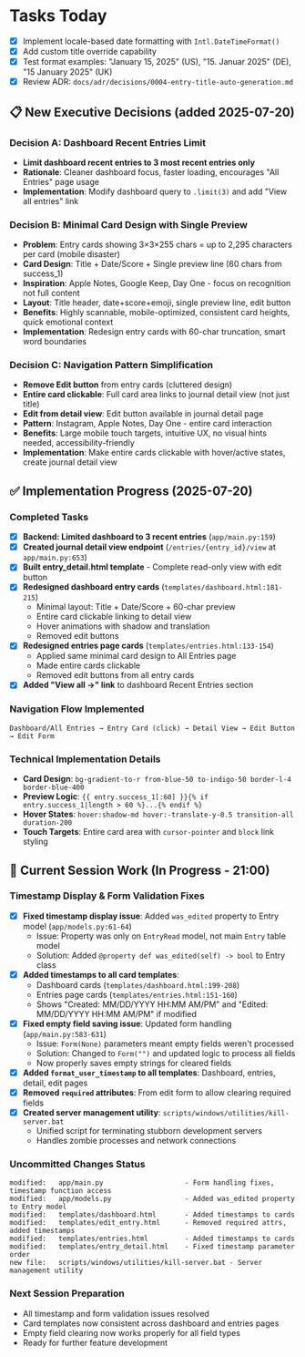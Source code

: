 # Tasks Today

- [x] Implement locale-based date formatting with `Intl.DateTimeFormat()`
- [x] Add custom title override capability
- [x] Test format examples: "January 15, 2025" (US), "15. Januar 2025" (DE), "15 January 2025" (UK)
- [x] Review ADR: `docs/adr/decisions/0004-entry-title-auto-generation.md`

## 📋 New Executive Decisions (added 2025-07-20)

### **Decision A: Dashboard Recent Entries Limit**
- **Limit dashboard recent entries to 3 most recent entries only**
- **Rationale**: Cleaner dashboard focus, faster loading, encourages "All Entries" page usage
- **Implementation**: Modify dashboard query to `.limit(3)` and add "View all entries" link

### **Decision B: Minimal Card Design with Single Preview**
- **Problem**: Entry cards showing 3×3×255 chars = up to 2,295 characters per card (mobile disaster)
- **Card Design**: Title + Date/Score + Single preview line (60 chars from success_1)
- **Inspiration**: Apple Notes, Google Keep, Day One - focus on recognition not full content
- **Layout**: Title header, date+score+emoji, single preview line, edit button
- **Benefits**: Highly scannable, mobile-optimized, consistent card heights, quick emotional context
- **Implementation**: Redesign entry cards with 60-char truncation, smart word boundaries

### **Decision C: Navigation Pattern Simplification**
- **Remove Edit button** from entry cards (cluttered design)
- **Entire card clickable**: Full card area links to journal detail view (not just title)
- **Edit from detail view**: Edit button available in journal detail page  
- **Pattern**: Instagram, Apple Notes, Day One - entire card interaction
- **Benefits**: Large mobile touch targets, intuitive UX, no visual hints needed, accessibility-friendly
- **Implementation**: Make entire cards clickable with hover/active states, create journal detail view

## ✅ Implementation Progress (2025-07-20)

### **Completed Tasks**
- [x] **Backend: Limited dashboard to 3 recent entries** (`app/main.py:159`)
- [x] **Created journal detail view endpoint** (`/entries/{entry_id}/view` at `app/main.py:653`)
- [x] **Built entry_detail.html template** - Complete read-only view with edit button
- [x] **Redesigned dashboard entry cards** (`templates/dashboard.html:181-215`)
  - Minimal layout: Title + Date/Score + 60-char preview
  - Entire card clickable linking to detail view
  - Hover animations with shadow and translation
  - Removed edit buttons
- [x] **Redesigned entries page cards** (`templates/entries.html:133-154`)
  - Applied same minimal card design to All Entries page
  - Made entire cards clickable
  - Removed edit buttons from all entry cards
- [x] **Added "View all →" link** to dashboard Recent Entries section

### **Navigation Flow Implemented**
```
Dashboard/All Entries → Entry Card (click) → Detail View → Edit Button → Edit Form
```

### **Technical Implementation Details**
- **Card Design**: `bg-gradient-to-r from-blue-50 to-indigo-50 border-l-4 border-blue-400`
- **Preview Logic**: `{{ entry.success_1[:60] }}{% if entry.success_1|length > 60 %}...{% endif %}`
- **Hover States**: `hover:shadow-md hover:-translate-y-0.5 transition-all duration-200`
- **Touch Targets**: Entire card area with `cursor-pointer` and `block` link styling

## 🔧 Current Session Work (In Progress - 21:00)

### **Timestamp Display & Form Validation Fixes**
- [x] **Fixed timestamp display issue**: Added `was_edited` property to Entry model (`app/models.py:61-64`)
  - Issue: Property was only on `EntryRead` model, not main `Entry` table model
  - Solution: Added `@property def was_edited(self) -> bool` to Entry class
- [x] **Added timestamps to all card templates**: 
  - Dashboard cards (`templates/dashboard.html:199-208`)
  - Entries page cards (`templates/entries.html:151-160`)
  - Shows "Created: MM/DD/YYYY HH:MM AM/PM" and "Edited: MM/DD/YYYY HH:MM AM/PM" if modified
- [x] **Fixed empty field saving issue**: Updated form handling (`app/main.py:583-631`)
  - Issue: `Form(None)` parameters meant empty fields weren't processed
  - Solution: Changed to `Form("")` and updated logic to process all fields
  - Now properly saves empty strings for cleared fields
- [x] **Added `format_user_timestamp` to all templates**: Dashboard, entries, detail, edit pages
- [x] **Removed `required` attributes**: From edit form to allow clearing required fields
- [x] **Created server management utility**: `scripts/windows/utilities/kill-server.bat`
  - Unified script for terminating stubborn development servers
  - Handles zombie processes and network connections

### **Uncommitted Changes Status**
```
modified:   app/main.py                    - Form handling fixes, timestamp function access
modified:   app/models.py                  - Added was_edited property to Entry model  
modified:   templates/dashboard.html       - Added timestamps to cards
modified:   templates/edit_entry.html      - Removed required attrs, added timestamps
modified:   templates/entries.html         - Added timestamps to cards
modified:   templates/entry_detail.html    - Fixed timestamp parameter order
new file:   scripts/windows/utilities/kill-server.bat - Server management utility
```

### **Next Session Preparation**
- All timestamp and form validation issues resolved
- Card templates now consistent across dashboard and entries pages  
- Empty field clearing now works properly for all field types
- Ready for further feature development